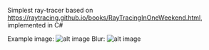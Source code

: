 Simplest ray-tracer based on https://raytracing.github.io/books/RayTracingInOneWeekend.html, implemented in C#

Example image: ![alt image](https://i.ibb.co/9HxDqrg/Screenshot-2022-02-03-195617.png)
Blur: ![alt image](https://i.ibb.co/f9TNpzs/Screenshot-2022-02-18-002330.png)